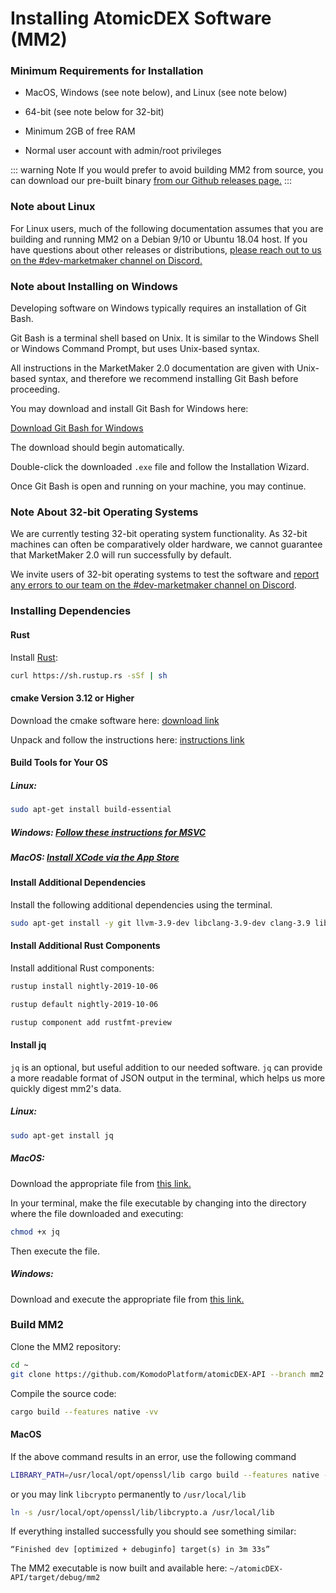 # Installing AtomicDEX Software (MM2)

### Minimum Requirements for Installation

- MacOS, Windows (see note below), and Linux (see note below)

- 64-bit (see note below for 32-bit)

- Minimum 2GB of free RAM

- Normal user account with admin/root privileges

::: warning Note
If you would prefer to avoid building MM2 from source, you can download our pre-built binary [from our Github releases page.](https://github.com/KomodoPlatform/atomicDEX-API/releases)
:::

### Note about Linux

For Linux users, much of the following documentation assumes that you are building and running MM2 on a Debian 9/10 or Ubuntu 18.04 host. If you have questions about other releases or distributions, [please reach out to us on the #dev-marketmaker channel on Discord.](https://komodoplatform.com/discord)

### Note about Installing on Windows

Developing software on Windows typically requires an installation of Git Bash.

Git Bash is a terminal shell based on Unix. It is similar to the Windows Shell or Windows Command Prompt, but uses Unix-based syntax.

All instructions in the MarketMaker 2.0 documentation are given with Unix-based syntax, and therefore we recommend installing Git Bash before proceeding.

You may download and install Git Bash for Windows here:

[Download Git Bash for Windows](https://git-scm.com/download/win)

The download should begin automatically.

Double-click the downloaded `.exe` file and follow the Installation Wizard.

Once Git Bash is open and running on your machine, you may continue.

### Note About 32-bit Operating Systems

We are currently testing 32-bit operating system functionality. As 32-bit machines can often be comparatively older hardware, we cannot guarantee that MarketMaker 2.0 will run successfully by default.

We invite users of 32-bit operating systems to test the software and [report any errors to our team on the #dev-marketmaker channel on Discord](https://komodoplatform.com/discord).

### Installing Dependencies

#### Rust

Install [Rust](https://www.rust-lang.org/tools/install):

```bash
curl https://sh.rustup.rs -sSf | sh
```

#### cmake Version 3.12 or Higher

Download the cmake software here: [download link](https://cmake.org/download/)

Unpack and follow the instructions here: [instructions link](https://cmake.org/install/)

#### Build Tools for Your OS

##### Linux:

```bash
sudo apt-get install build-essential
```

##### Windows: [Follow these instructions for MSVC](https://docs.microsoft.com/en-us/cpp/build/vscpp-step-0-installation?view=vs-2017)

##### MacOS: [Install XCode via the App Store](https://itunes.apple.com/us/app/xcode/id497799835?mt=12)

#### Install Additional Dependencies

Install the following additional dependencies using the terminal.

```bash
sudo apt-get install -y git llvm-3.9-dev libclang-3.9-dev clang-3.9 libssl-dev pkg-config
```

#### Install Additional Rust Components

Install additional Rust components:

```bash
rustup install nightly-2019-10-06
```

```bash
rustup default nightly-2019-10-06
```

```bash
rustup component add rustfmt-preview
```

#### Install jq

`jq` is an optional, but useful addition to our needed software. `jq` can provide a more readable format of JSON output in the terminal, which helps us more quickly digest mm2's data.

##### Linux:

```bash
sudo apt-get install jq
```

##### MacOS:

Download the appropriate file from [this link.](https://stedolan.github.io/jq/download/)

In your terminal, make the file executable by changing into the directory where the file downloaded and executing:

```bash
chmod +x jq
```

Then execute the file.

##### Windows:

Download and execute the appropriate file from [this link.](https://stedolan.github.io/jq/download/)

### Build MM2

Clone the MM2 repository:

```bash
cd ~
git clone https://github.com/KomodoPlatform/atomicDEX-API --branch mm2 --single-branch && cd atomicDEX-API
```

Compile the source code:

```bash
cargo build --features native -vv
```

#### MacOS

If the above command results in an error, use the following command

```bash
LIBRARY_PATH=/usr/local/opt/openssl/lib cargo build --features native -vv
```

or you may link `libcrypto` permanently to `/usr/local/lib`

```bash
ln -s /usr/local/opt/openssl/lib/libcrypto.a /usr/local/lib
```

If everything installed successfully you should see something similar:

```
“Finished dev [optimized + debuginfo] target(s) in 3m 33s”
```

The MM2 executable is now built and available here: `~/atomicDEX-API/target/debug/mm2`
